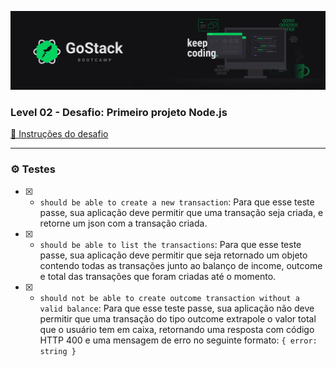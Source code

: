 ![GoStack Bootcamp][logo]

### Level 02 - Desafio: Primeiro projeto Node.js

[📑 Instruções do desafio][challenge]

---

### ⚙ Testes

- [x] - `should be able to create a new transaction`: Para que esse teste passe, sua aplicação deve permitir que uma transação seja criada, e retorne um json com a transação criada.

- [x] - `should be able to list the transactions`: Para que esse teste passe, sua aplicação deve permitir que seja retornado um objeto contendo todas as transações junto ao balanço de income, outcome e total das transações que foram criadas até o momento.

- [x] - `should not be able to create outcome transaction without a valid balance`: Para que esse teste passe, sua aplicação não deve permitir que uma transação do tipo outcome extrapole o valor total que o usuário tem em caixa, retornando uma resposta com código HTTP 400 e uma mensagem de erro no seguinte formato: `{ error: string }`

[logo]: https://github.com/leonardosposina/gostack13-lv01-d01/blob/master/docs/gostack-bootcamp.png?raw=true
[challenge]: https://github.com/rocketseat-education/bootcamp-gostack-desafios/tree/master/desafio-fundamentos-nodejs
